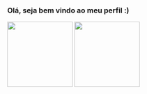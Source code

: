 ### Olá, seja bem vindo ao meu perfil :)

<div aling= "center">
     <img height="150em" src="https://github-readme-stats.vercel.app/api?username=VitoriaDourado&show_icons=true&theme=highcontrast&include_all_commits=true&count_private=true"/>

  <img height="150em" src="https://github-readme-stats.vercel.app/api/top-langs/?username=lucssilva&layout=compact&langs_count=7&theme=shades-of-purple"/>
</div> 


